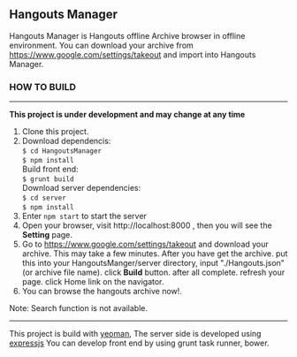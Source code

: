 ## Hangouts Manager ##
Hangouts Manager is Hangouts offline Archive browser in offline environment. You can download your archive from https://www.google.com/settings/takeout and import into Hangouts Manager.

### HOW TO BUILD ###
----------
**This project is under development and may change at any time**

 1. Clone this project.
 2. Download dependencis:<br/>
 `$ cd HangoutsManager`<br/>
 `$ npm install`<br/>
  Build front end:<br/>
 `$ grunt build`<br/>
  Download server dependencies:<br/>
 `$ cd server`<br/>
 `$ npm install`
 3. Enter `npm start` to start the server
 4. Open your browser, visit http://localhost:8000 , then you will see the **Setting** page.
 5. Go to https://www.google.com/settings/takeout and download your archive. This may take a few minutes. After you have get the archive. put this into your HangoutsManger/server directory, input "./Hangouts.json"(or archive file name). click **Build** button. after all complete. refresh your page. click Home link on the navigator.
 6. You can browse the hangouts archive now!. 
 
Note: Search function is not available.

----------
This project is build with [yeoman][1], The server side is developed using [expressjs][2]
You can develop front end by using grunt task runner, bower.

  [1]: http://yeoman.io
  [2]: http://expressjs.com